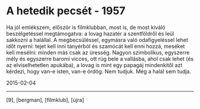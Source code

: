 # A hetedik pecsét - 1957

Ha jól emlékszem, először is filmklubban, most is, de most kiváló beszélgetéssel megtámogatva: a lovag hazatér a szentföldről és leül sakkozni a halállal. A megbecsüléssel, egymásra való odafigyeléssel lehet időt nyerni: tejet kell inni tányérból és szamócát kell enni hozzá, meséket kell mesélni: minden más csak az üresség. Nagyon szimbolikus, egyszerre mély és egyszerre baromi vicces, ott rúg bele a vallásba, ahol csak lehet (és az elviselhetetlen apukába), a lovag is mint egy papagáj mindenkitől azt kérdezi, hogy van-e isten, van-e ördög. Nem tudjuk. Még a halál sem tudja.

2015-02-04 

----

[9], [bergman], [filmklub], [újra]